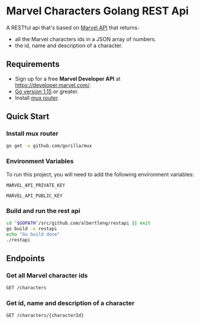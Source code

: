 
# Marvel Characters Golang REST Api

A RESTful api that's based on [Marvel API](https://developer.marvel.com/) that returns:
- all the Marvel characters ids in a JSON array of numbers.
- the id, name and description of a character.

## Requirements
- Sign up for a free **Marvel Developer API** at https://developer.marvel.com/.
- [Go version 1.15](https://golang.org/dl/) or greater.
- Install [mux router](https://github.com/gorilla/mux).

## Quick Start

### Install mux router
``` bash
go get -u github.com/gorilla/mux
```

### Environment Variables
To run this project, you will need to add the following environment variables:

`MARVEL_API_PRIVATE_KEY`

`MARVEL_API_PUBLIC_KEY`

### Build and run the rest api
``` bash
cd "$GOPATH"/src/github.com/albertleng/restapi || exit
go build -o restapi
echo "Go build done"
./restapi 
```

## Endpoints

### Get all Marvel character ids
``` bash
GET /characters
```

### Get id, name and description of a character
``` bash
GET /characters/{characterId}
```


